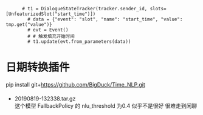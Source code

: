           # t1 = DialogueStateTracker(tracker.sender_id, slots=[UnfeaturizedSlot("start_time")])
            # data = {"event": "slot", "name": "start_time", "value": tmp.get("value")}
            # evt = Event()
            # # 触发填充开始时间
            # t1.update(evt.from_parameters(data))
            
# 日期转换插件
pip install git+https://github.com/BigDuck/Time_NLP.git


#### 
* 20190819-132338.tar.gz 
  <br/>这个模型 FallbackPolicy 的 nlu_threshold 为0.4 似乎不是很好 很难走到闲聊
 